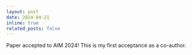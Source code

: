 ```yaml
---
layout: post
date: 2024-04-21
inline: true
related_posts: false
---
```


Paper accepted to AIM 2024! This is my first acceptance as a co-author.

